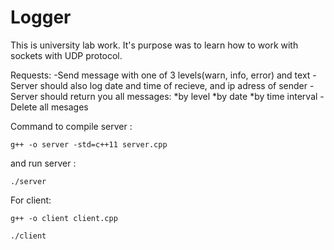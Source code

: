 # Logger
This is university lab work. It's purpose was to learn how to work with sockets with UDP protocol.

Requests:
-Send message with one of 3 levels(warn, info, error) and text
-Server should also log date and time of recieve, and ip adress of sender
-Server should return you all messages: 
  *by level
  *by date
  *by time interval
-Delete all mesages

Command to compile server :

```
g++ -o server -std=c++11 server.cpp
```

and run server :
```
./server 
```

For client:

```
g++ -o client client.cpp
```
```./client```
